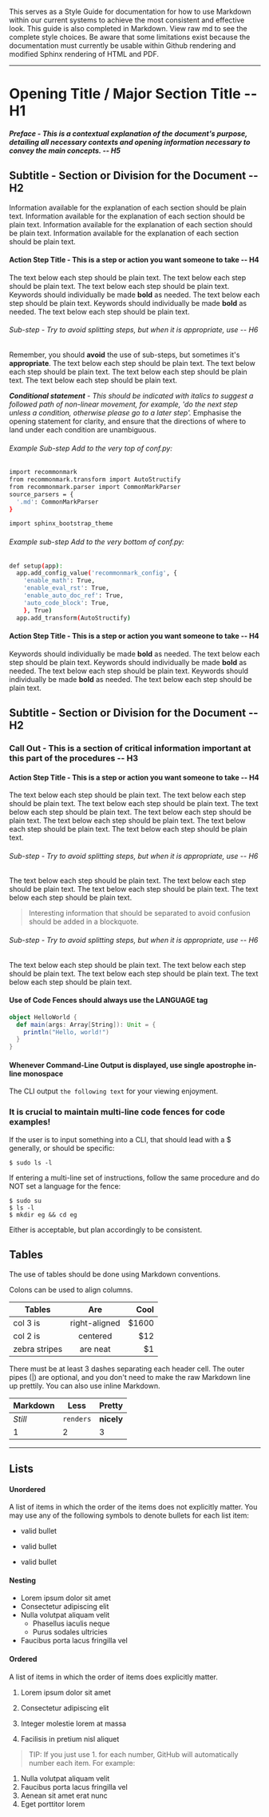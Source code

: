 This serves as a Style Guide for documentation for how to use Markdown within our current systems to achieve the most consistent and effective look. This guide is also completed in Markdown. View raw md to see the complete style choices. Be aware that some limitations exist because the documentation must currently be usable within Github rendering and modified Sphinx rendering of HTML and PDF.

---

# Opening Title / Major Section Title -- H1

##### Preface - This is a contextual explanation of the document's purpose, detailing all necessary contexts and opening information necessary to convey the main concepts. -- H5

## Subtitle - Section or Division for the Document -- H2

Information available for the explanation of each section should be plain text. Information available for the explanation of each section should be plain text. Information available for the explanation of each section should be plain text. Information available for the explanation of each section should be plain text.

#### Action Step Title - This is a step or action you want someone to take -- H4

The text below each step should be plain text. The text below each step should be plain text. The text below each step should be plain text. Keywords should individually be made **bold** as needed. The text below each step should be plain text. Keywords should individually be made **bold** as needed. The text below each step should be plain text. 

###### Sub-step - Try to avoid splitting steps, but when it is appropriate, use -- H6

Remember, you should **avoid** the use of sub-steps, but sometimes it's **appropriate**. The text below each step should be plain text. The text below each step should be plain text. The text below each step should be plain text. The text below each step should be plain text. 

_**Conditional statement** - This should be indicated with italics to suggest a followed path of non-linear movement, for example, 'do the next step unless a condition, otherwise please go to a later step'._ Emphasise the opening statement for clarity, and ensure that the directions of where to land under each condition are unambiguous.

###### Example Sub-step Add to the very top of conf.py:

```sh
import recommonmark
from recommonmark.transform import AutoStructify 
from recommonmark.parser import CommonMarkParser 
source_parsers = { 
  '.md': CommonMarkParser
}

import sphinx_bootstrap_theme
```

###### Example sub-step Add to the very bottom of conf.py:

```sh
def setup(app): 
  app.add_config_value('recommonmark_config', {
    'enable_math': True, 
    'enable_eval_rst': True, 
    'enable_auto_doc_ref': True, 
    'auto_code_block': True,
    }, True) 
  app.add_transform(AutoStructify)
```

#### Action Step Title - This is a step or action you want someone to take -- H4

Keywords should individually be made **bold** as needed. The text below each step should be plain text. Keywords should individually be made **bold** as needed. The text below each step should be plain text. Keywords should individually be made **bold** as needed. The text below each step should be plain text.

## Subtitle - Section or Division for the Document -- H2

### Call Out - This is a section of critical information important at this part of the procedures -- H3

#### Action Step Title - This is a step or action you want someone to take -- H4

The text below each step should be plain text. The text below each step should be plain text. The text below each step should be plain text. The text below each step should be plain text. The text below each step should be plain text. The text below each step should be plain text. The text below each step should be plain text. The text below each step should be plain text. 

###### Sub-step - Try to avoid splitting steps, but when it is appropriate, use -- H6

The text below each step should be plain text. The text below each step should be plain text. The text below each step should be plain text. The text below each step should be plain text. 

> Interesting information that should be separated to avoid confusion should be added in a blockquote. 

###### Sub-step - Try to avoid splitting steps, but when it is appropriate, use -- H6

The text below each step should be plain text. The text below each step should be plain text. The text below each step should be plain text. The text below each step should be plain text. 

#### Use of Code Fences should always use the LANGUAGE tag

```scala
object HelloWorld {
  def main(args: Array[String]): Unit = {
    println("Hello, world!")
  }
}
```

#### Whenever Command-Line Output is displayed, use single apostrophe in-line monospace

The CLI output `the following text` for your viewing enjoyment.

### It is crucial to maintain multi-line code fences for code examples!

If the user is to input something into a CLI, that should lead with a $ generally, or should be specific:

` $ sudo ls -l `

If entering a multi-line set of instructions, follow the same procedure and do NOT set a language for the fence:

```
$ sudo su
$ ls -l
$ mkdir eg && cd eg
```

Either is acceptable, but plan accordingly to be consistent.

## Tables

The use of tables should be done using Markdown conventions.

Colons can be used to align columns.

| Tables        | Are           | Cool  |
| ------------- |:-------------:| -----:|
| col 3 is      | right-aligned | $1600 |
| col 2 is      | centered      |   $12 |
| zebra stripes | are neat      |    $1 |

There must be at least 3 dashes separating each header cell.
The outer pipes (|) are optional, and you don't need to make the 
raw Markdown line up prettily. You can also use inline Markdown.

Markdown | Less | Pretty
--- | --- | ---
*Still* | `renders` | **nicely**
1 | 2 | 3

---

## Lists

#### Unordered

A list of items in which the order of the items does not explicitly matter. You may use any of the following symbols to denote bullets for each list item:

* valid bullet
- valid bullet
+ valid bullet

#### Nesting

+ Lorem ipsum dolor sit amet
+ Consectetur adipiscing elit
+ Nulla volutpat aliquam velit
  - Phasellus iaculis neque
  - Purus sodales ultricies
+ Faucibus porta lacus fringilla vel


#### Ordered

A list of items in which the order of items does explicitly matter.

1. Lorem ipsum dolor sit amet

2. Consectetur adipiscing elit

3. Integer molestie lorem at massa

4. Facilisis in pretium nisl aliquet

   

> TIP: If you just use 1. for each number, GitHub will automatically number each item. For example:

1. Nulla volutpat aliquam velit
1. Faucibus porta lacus fringilla vel
1. Aenean sit amet erat nunc
1. Eget porttitor lorem
